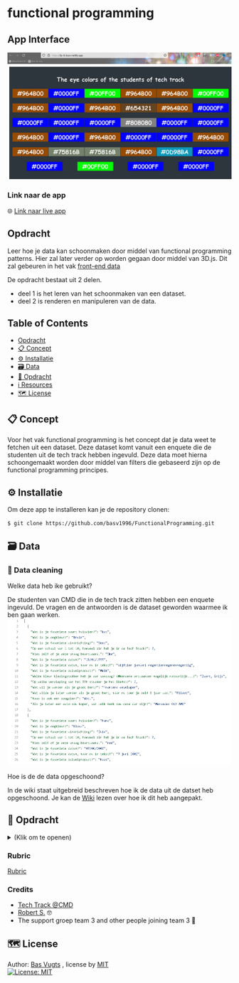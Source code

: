 # functional programming

## App Interface
![Interface van de app](https://github.com/basv1996/FunctionalProgramming/blob/main/wiki_Img/workingApp.png)

### Link naar de app
:globe_with_meridians: [Link naar live app](https://fp-tt-basv.netlify.app/) 


## Opdracht

Leer hoe je data kan schoonmaken door middel van functional programming patterns. Hier zal later verder op worden gegaan door middel van 3D.js. Dit zal gebeuren in het vak [front-end data](https://github.com/basv1996/FrontendData) 

De opdracht bestaat uit 2 delen.
* deel 1 is het leren van het schoonmaken van een dataset.
* deel 2 is renderen en manipuleren van de data.

## Table of Contents
  * [Opdracht](#assessment)
  * [📋 Concept](#---concept)
  * [⚙️ Installatie](#---installation)
  * [🗃 Data](#---data)
  * [🏫 Opdracht](#---Opdracht)
  * [ℹ️ Resources](#---resources)
  * [🗺️ License](#----license)


## 📋 Concept
Voor het vak functional programming is het concept dat je data weet te fetchen uit een dataset. Deze dataset komt vanuit een enquete die de studenten uit de tech track hebben ingevuld. Deze data moet hierna schoongemaakt worden door middel van filters die gebaseerd zijn op de functional programming principes.


## ⚙️ Installatie
Om deze app te installeren kan je de repository clonen:
```bash
$ git clone https://github.com/basv1996/FunctionalProgramming.git
```

## 🗃 Data
### 💽 Data cleaning
Welke data heb ike gebruikt?

De studenten van CMD die in de tech track zitten hebben een enquete ingevuld. De vragen en de antwoorden is de dataset geworden waarmee ik ben gaan werken.
![Ruwe dataset](https://github.com/basv1996/FunctionalProgramming/blob/main/wiki_Img/Dataset_raw.png)



Hoe is de de data opgeschoond?

In de wiki staat uitgebreid beschreven hoe ik de data uit de datset heb opgeschoond. Je kan de [Wiki](https://github.com/basv1996/FunctionalProgramming/wiki/Opschonen-van-de-enquete-datan) lezen over hoe ik dit heb aangepakt.




## 🏫 Opdracht
<details>
  <summary></strong> (Klik om te openen)</summary>
Tijdens het vak Functional Programming worden we beoordeld op de volgende punten:

- Toepassing van het onderwerp
- Begrijpen van de materie
- Kwaliteit
- Proces


### Week 1 - Data Cleaning 🧹

**Goal**: Leren hoe je data kan showen en opschonen met functional programming   
In week 1 heb ik geleerd hoe functional programming in zijn werk gaat. Tevens heb ik geleerd hoe je door middel van een fetch de data uit een json bestand kan ophalen(renderen).   

### Week 2 - Werken met externe API 📊
**Goal**: Data van een externe API renderen en opschonen 
Ik heb deze week geleerd hoe je een externe API kan gebruiken.  

</details>

### Rubric

[Rubric](https://github.com/basv1996/FunctionalProgramming/wiki/Rubric-Functional-Programming-21-22)

### Credits
-  [Tech Track @CMD](https://github.com/cmda-tt/course-21-22) 
- [Robert S.](https://github.com/roberrrt-s) :nerd_face:
- The support groep team 3 and other people joining team 3 :muscle:


## 🗺️ License
Author: [Bas Vugts](https://github.com/basv1996) , license by
[MIT](https://github.com/basv1996/functional-programming/blob/master/LICENSE)      
[![License: MIT](https://img.shields.io/badge/License-MIT-yellow.svg)](https://opensource.org/licenses/MIT)


